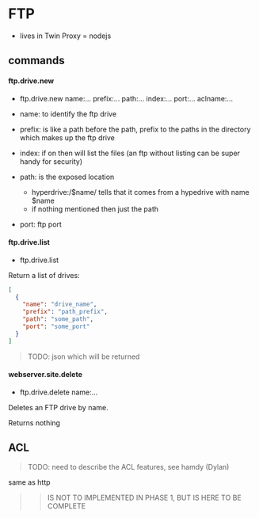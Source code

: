 # FTP

- lives in Twin Proxy = nodejs

## commands

#### ftp.drive.new

- ftp.drive.new name:... prefix:... path:... index:... port:... aclname:...

- name: to identify the ftp drive
- prefix: is like a path before the path, prefix to the paths in the directory which makes up the ftp drive
- index: if on then will list the files (an ftp without listing can be super handy for security)
- path: is the exposed location
  - hyperdrive:/$name/ tells that it comes from a hypedrive with name $name
  - if nothing mentioned then just the path
- port: ftp port

#### ftp.drive.list

- ftp.drive.list

Return a list of drives:

```json
[
  {
    "name": "drive_name",
    "prefix": "path_prefix",
    "path": "some_path",
    "port": "some_port"
  }
]
```

> TODO: json which will be returned

#### webserver.site.delete

- ftp.drive.delete name:...

Deletes an FTP drive by name.

Returns nothing

## ACL

> TODO: need to describe the ACL features, see hamdy (Dylan)

same as http

> > IS NOT TO IMPLEMENTED IN PHASE 1, BUT IS HERE TO BE COMPLETE
